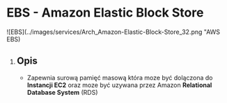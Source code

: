 # EBS - Amazon **Elastic Block Store**

![EBS](../images/services/Arch_Amazon-Elastic-Block-Store_32.png "AWS EBS)

1. Opis
    - 

    - Zapewnia surową pamięć masową która moze być dolączona do **Instancji EC2** oraz moze być uzywana przez Amazon **Relational Database System** (RDS)